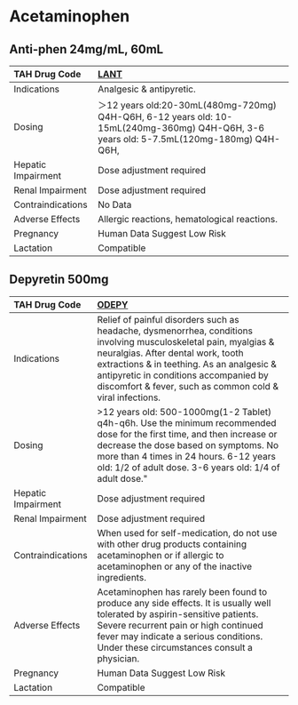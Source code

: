# Acetaminophen

## Anti-phen 24mg/mL, 60mL

| TAH Drug Code      | [LANT](https://www.tahsda.org.tw/drugs/hissearch.php?drug_code=LANT)                                                                    |
|:-------------------|:----------------------------------------------------------------------------------------------------------------------------------------|
| Indications        | Analgesic & antipyretic.                                                                                                                |
| Dosing             | ＞12 years old:20-30mL(480mg-720mg) Q4H-Q6H, 6-12 years old: 10-15mL(240mg-360mg) Q4H-Q6H, 3-6 years old: 5-7.5mL(120mg-180mg) Q4H-Q6H, |
| Hepatic Impairment | Dose adjustment required                                                                                                                |
| Renal Impairment   | Dose adjustment required                                                                                                                |
| Contraindications  | No Data                                                                                                                                 |
| Adverse Effects    | Allergic reactions, hematological reactions.                                                                                            |
| Pregnancy          | Human Data Suggest Low Risk                                                                                                             |
| Lactation          | Compatible                                                                                                                              |

## Depyretin 500mg

| TAH Drug Code      | [ODEPY](https://www.tahsda.org.tw/drugs/hissearch.php?drug_code=ODEPY)                                                                                                                                                                                                                                   |
|:-------------------|:---------------------------------------------------------------------------------------------------------------------------------------------------------------------------------------------------------------------------------------------------------------------------------------------------------|
| Indications        | Relief of painful disorders such as headache, dysmenorrhea, conditions involving musculoskeletal pain, myalgias & neuralgias. After dental work, tooth extractions & in teething. As an analgesic & antipyretic in conditions accompanied by discomfort & fever, such as common cold & viral infections. |
| Dosing             | >12 years old: 500-1000mg(1-2 Tablet) q4h-q6h. Use the minimum recommended dose for the first time, and then increase or decrease the dose based on symptoms. No more than 4 times in 24 hours. 6-12 years old: 1/2 of adult dose. 3-6 years old: 1/4 of adult dose."                                    |
| Hepatic Impairment | Dose adjustment required                                                                                                                                                                                                                                                                                 |
| Renal Impairment   | Dose adjustment required                                                                                                                                                                                                                                                                                 |
| Contraindications  | When used for self-medication, do not use with other drug products containing acetaminophen or if allergic to acetaminophen or any of the inactive ingredients.                                                                                                                                          |
| Adverse Effects    | Acetaminophen has rarely been found to produce any side effects. It is usually well tolerated by aspirin-sensitive patients. Severe recurrent pain or high continued fever may indicate a serious conditions. Under these circumstances consult a physician.                                             |
| Pregnancy          | Human Data Suggest Low Risk                                                                                                                                                                                                                                                                              |
| Lactation          | Compatible                                                                                                                                                                                                                                                                                               |

